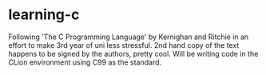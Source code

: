 # learning-c
Following 'The C Programming Language' by Kernighan and Ritchie in an effort to make 3rd year of uni less stressful. 2nd hand copy of the text happens to be signed by the authors, pretty cool.
Will be writing code in the CLion environment using C99 as the standard.
